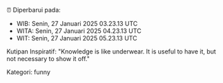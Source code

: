 ⏰ Diperbarui pada:
- WIB: Senin, 27 Januari 2025 03.23.13 UTC
- WITA: Senin, 27 Januari 2025 04.23.13 UTC
- WIT: Senin, 27 Januari 2025 05.23.13 UTC

Kutipan Inspiratif:
"Knowledge is like underwear. It is useful to have it, but not necessary to show it off."


Kategori: funny

